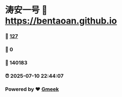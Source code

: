 # 涛安一号 :link: https://bentaoan.github.io 
### :page_facing_up: [127](https://bentaoan.github.io/tag.html) 
### :speech_balloon: 0 
### :hibiscus: 140183 
### :alarm_clock: 2025-07-10 22:44:07 
### Powered by :heart: [Gmeek](https://github.com/Meekdai/Gmeek)
